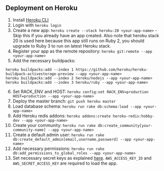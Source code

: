 ## Deployment on Heroku

1. Install [Heroku CLI](https://devcenter.heroku.com/articles/heroku-cli)
2. Login with `heroku login`
3. Create a new app: `heroku create --stack heroku-20 <your-app-name>` - Skip this if you already have an app created. Also note that heroku stack 20 is used here because this app still runs on Ruby 2, you should upgrade to Ruby 3 to run on latest Heroku stack.
4. Register your app as the remote repository: `heroku git:remote --app <your-app-name>`
5. Add the necessary buildpacks:
```
heroku buildpacks:add --index 1 https://github.com/heroku/heroku-buildpack-activestorage-preview --app <your-app-name>
heroku buildpacks:add --index 2 heroku/nodejs --app <your-app-name>
heroku buildpacks:add --index 3 heroku/ruby --app <your-app-name>
```
6. Set RACK_ENV and HOST: `heroku config:set RACK_ENV=production HOST=production --app <your-app-name>`
7. Deploy the master branch: `git push heroku master`
8. Load database schema: `heroku run rake db:schema:load --app <your-app-name>`
9. Add Heroku redis addons: `heroku addons:create heroku-redis:hobby-dev --app <your-app-name>`
10. Create your community: `heroku run rake db:create_community[your-community-name] --app <your-app-name>`
11. Create a default admin user: `heroku run rake db:create_default_admin[email,username,password] --app <your-app-name>`
12. Add necessary permissions: `heroku run rake db:add_permissions_to_global_roles --app <your-app-name>`
13. Set necessary secret keys as explained [here](https://gitlab.com/doublegdp/open-platform/-/blob/master/HANDBOOK.md#setting-environment-variables). `AWS_ACCESS_KEY_ID` and `AWS_SECRET_ACCESS_KEY` are required to load the app.
